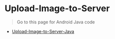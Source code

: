 # Upload-Image-to-Server
> Go to this page for Android Java code
* [Upload-Image-to-Server-Java]([https://github.com/matiassingers/awesome-readme](https://github.com/Mahmudul-Hasan-870/Upload-Image-to-Server-Java)https://github.com/Mahmudul-Hasan-870/Upload-Image-to-Server-Java)
